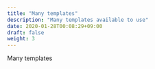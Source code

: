 ```yaml
---
title: "Many templates"
description: "Many templates available to use"
date: 2020-01-28T00:08:29+09:00
draft: false
weight: 3
---
```


Many templates